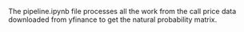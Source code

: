 The pipeline.ipynb file processes all the work from the call price data downloaded from yfinance to get the natural probability matrix.
